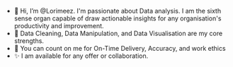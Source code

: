 - 👋 Hi, I’m @Lorimeez. I'm passionate about Data analysis. I am the sixth sense organ capable of draw actionable insights for any organisation's productivity and improvement.
- 👀 Data Cleaning, Data Manipulation, and Data Visualisation are my core strengths.
- 🌱 You can count on me for On-Time Delivery, Accuracy, and work ethics
- ✨ I am available for any offer or collaboration.
<!---
Lorimeez/Lorimeez is a ✨ special ✨ repository because its `README.md` (this file) appears on your GitHub profile.
You can click the Preview link to take a look at your changes.
--->
